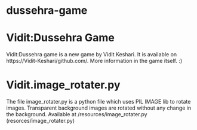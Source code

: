 # dussehra-game
# Vidit:Dussehra Game
Vidit:Dussehra game is a new game by Vidit Keshari. It is available on https://Vidit-Keshari/github.com/. More information in the game itself. :)

# Vidit.image_rotater.py
The file image_rotater.py is a python file which uses PIL IMAGE lib to rotate images. Transparent background images are rotated without any change in the background. Available at /resources/image_rotater.py
(resorces/image_rotater.py)
